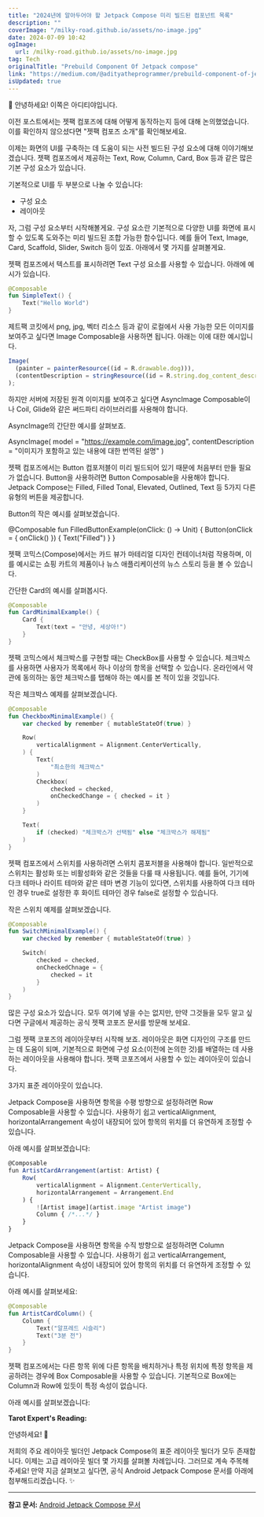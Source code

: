 ```yaml
---
title: "2024년에 알아두어야 할 Jetpack Compose 미리 빌드된 컴포넌트 목록"
description: ""
coverImage: "/milky-road.github.io/assets/no-image.jpg"
date: 2024-07-09 10:42
ogImage:
  url: /milky-road.github.io/assets/no-image.jpg
tag: Tech
originalTitle: "Prebuild Component Of Jetpack compose"
link: "https://medium.com/@adityatheprogrammer/prebuild-component-of-jetpack-compose-4705edfc0aa7"
isUpdated: true
---
```


🌟 안녕하세요! 이쪽은 아디티야입니다.

이전 포스트에서는 젯팩 컴포즈에 대해 어떻게 동작하는지 등에 대해 논의했었습니다. 이를 확인하지 않으셨다면 "젯팩 컴포즈 소개"를 확인해보세요.

이제는 화면의 UI를 구축하는 데 도움이 되는 사전 빌드된 구성 요소에 대해 이야기해보겠습니다. 젯팩 컴포즈에서 제공하는 Text, Row, Column, Card, Box 등과 같은 많은 기본 구성 요소가 있습니다.

기본적으로 UI를 두 부분으로 나눌 수 있습니다:

<div class="content-ad"></div>

- 구성 요소
- 레이아웃

자, 그럼 구성 요소부터 시작해볼게요. 구성 요소란 기본적으로 다양한 UI를 화면에 표시할 수 있도록 도와주는 미리 빌드된 조합 가능한 함수입니다. 예를 들어 Text, Image, Card, Scaffold, Slider, Switch 등이 있죠. 아래에서 몇 가지를 살펴볼게요.

젯팩 컴포즈에서 텍스트를 표시하려면 Text 구성 요소를 사용할 수 있습니다. 아래에 예시가 있습니다.

```kotlin
@Composable
fun SimpleText() {
    Text("Hello World")
}
```

<div class="content-ad"></div>

제트팩 코킷에서 png, jpg, 벡터 리소스 등과 같이 로컬에서 사용 가능한 모든 이미지를 보여주고 싶다면 Image Composable을 사용하면 됩니다. 아래는 이에 대한 예시입니다.

```js
Image(
  (painter = painterResource((id = R.drawable.dog))),
  (contentDescription = stringResource((id = R.string.dog_content_description)))
);
```

하지만 서버에 저장된 원격 이미지를 보여주고 싶다면 AsyncImage Composable이나 Coil, Glide와 같은 써드파티 라이브러리를 사용해야 합니다.

AsyncImage의 간단한 예시를 살펴보죠.

<div class="content-ad"></div>

AsyncImage(
model = "https://example.com/image.jpg",
contentDescription = "이미지가 포함하고 있는 내용에 대한 번역된 설명"
)

젯팩 컴포즈에서는 Button 컴포저블이 미리 빌드되어 있기 때문에 처음부터 만들 필요가 없습니다. Button을 사용하려면 Button Composable을 사용해야 합니다. Jetpack Compose는 Filled, Filled Tonal, Elevated, Outlined, Text 등 5가지 다른 유형의 버튼을 제공합니다.

Button의 작은 예시를 살펴보겠습니다.

@Composable
fun FilledButtonExample(onClick: () -> Unit) {
Button(onClick = { onClick() }) {
Text("Filled")
}
}

<div class="content-ad"></div>

젯팩 코믹스(Compose)에서는 카드 뷰가 마테리얼 디자인 컨테이너처럼 작용하며, 이를 예시로는 쇼핑 카트의 제품이나 뉴스 애플리케이션의 뉴스 스토리 등을 볼 수 있습니다.

간단한 Card의 예시를 살펴봅시다.

```kotlin
@Composable
fun CardMinimalExample() {
    Card {
        Text(text = "안녕, 세상아!")
    }
}
```

젯팩 코믹스에서 체크박스를 구현할 때는 CheckBox를 사용할 수 있습니다. 체크박스를 사용하면 사용자가 목록에서 하나 이상의 항목을 선택할 수 있습니다. 온라인에서 약관에 동의하는 동안 체크박스를 탭해야 하는 예시를 본 적이 있을 것입니다.

<div class="content-ad"></div>

작은 체크박스 예제를 살펴보겠습니다.

```kotlin
@Composable
fun CheckboxMinimalExample() {
    var checked by remember { mutableStateOf(true) }

    Row(
        verticalAlignment = Alignment.CenterVertically,
    ) {
        Text(
            "최소한의 체크박스"
        )
        Checkbox(
            checked = checked,
            onCheckedChange = { checked = it }
        )
    }

    Text(
        if (checked) "체크박스가 선택됨" else "체크박스가 해제됨"
    )
}
```

젯팩 컴포즈에서 스위치를 사용하려면 스위치 콤포저블을 사용해야 합니다. 일반적으로 스위치는 활성화 또는 비활성화와 같은 것들을 다룰 때 사용됩니다. 예를 들어, 기기에 다크 테마나 라이트 테마와 같은 테마 변경 기능이 있다면, 스위치를 사용하여 다크 테마인 경우 true로 설정한 후 화이트 테마인 경우 false로 설정할 수 있습니다.

작은 스위치 예제를 살펴보겠습니다.

<div class="content-ad"></div>

```kotlin
@Composable
fun SwitchMinimalExample() {
    var checked by remember { mutableStateOf(true) }

    Switch(
        checked = checked,
        onCheckedChnage = {
            checked = it
        }
    )
}
```

많은 구성 요소가 있습니다. 모두 여기에 넣을 수는 없지만, 만약 그것들을 모두 알고 싶다면 구글에서 제공하는 공식 젯팩 코포즈 문서를 방문해 보세요.

그럼 젯팩 코포즈의 레이아웃부터 시작해 보죠. 레이아웃은 화면 디자인의 구조를 만드는 데 도움이 되며, 기본적으로 화면에 구성 요소(이전에 논의한 것)를 배열하는 데 사용하는 레이아웃을 사용해야 합니다. 젯팩 코포즈에서 사용할 수 있는 레이아웃이 있습니다.

3가지 표준 레이아웃이 있습니다.

<div class="content-ad"></div>

Jetpack Compose을 사용하면 항목을 수평 방향으로 설정하려면 Row Composable을 사용할 수 있습니다. 사용하기 쉽고 verticalAlignment, horizontalArrangement 속성이 내장되어 있어 항목의 위치를 더 유연하게 조정할 수 있습니다.

아래 예시를 살펴보겠습니다:

```js
@Composable
fun ArtistCardArrangement(artist: Artist) {
    Row(
        verticalAlignment = Alignment.CenterVertically,
        horizontalArrangement = Arrangement.End
    ) {
        ![Artist image](artist.image "Artist image")
        Column { /*...*/ }
    }
}
```

Jetpack Compose을 사용하면 항목을 수직 방향으로 설정하려면 Column Composable을 사용할 수 있습니다. 사용하기 쉽고 verticalArrangement, horizontalAlignment 속성이 내장되어 있어 항목의 위치를 더 유연하게 조정할 수 있습니다.

<div class="content-ad"></div>

아래 예시를 살펴보세요:

```kotlin
@Composable
fun ArtistCardColumn() {
    Column {
        Text("알프레드 시슬리")
        Text("3분 전")
    }
}
```

젯팩 컴포즈에서는 다른 항목 위에 다른 항목을 배치하거나 특정 위치에 특정 항목을 제공하려는 경우에 Box Composable을 사용할 수 있습니다. 기본적으로 Box에는 Column과 Row에 있듯이 특정 속성이 없습니다.

아래 예시를 살펴보겠습니다:

<div class="content-ad"></div>

**Tarot Expert's Reading:**

안녕하세요! 🌟

저희의 주요 레이아웃 빌더인 Jetpack Compose의 표준 레이아웃 빌더가 모두 존재합니다. 이제는 고급 레이아웃 빌더 몇 가지를 살펴볼 차례입니다. 그러므로 계속 주목해 주세요! 만약 지금 살펴보고 싶다면, 공식 Android Jetpack Compose 문서를 아래에 첨부해드리겠습니다. ✨

---

**참고 문서:**
[Android Jetpack Compose 문서](https://developer.android.com/jetpack/compose)
